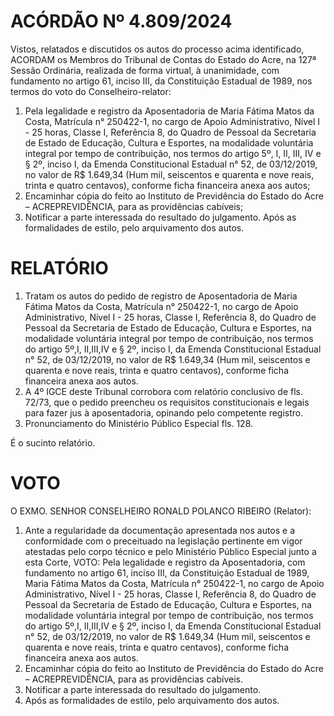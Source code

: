 # ACÓRDÃO Nº 4.809/2024

Vistos, relatados e discutidos os autos do processo acima identificado, ACORDAM os Membros do Tribunal de Contas do Estado do Acre, na 127ª Sessão Ordinária, realizada de forma virtual, à unanimidade, com fundamento no artigo 61, inciso III, da Constituição Estadual de 1989, nos termos do voto do Conselheiro-relator:

1. Pela legalidade e registro da Aposentadoria de Maria Fátima Matos da Costa, Matrícula n° 250422-1, no cargo de Apoio Administrativo, Nível I - 25 horas, Classe I, Referência 8, do Quadro de Pessoal da Secretaria de Estado de Educação, Cultura e Esportes, na modalidade voluntária integral por tempo de contribuição, nos termos do artigo 5º, I, II, III, IV e § 2º, inciso I, da Emenda Constitucional Estadual n° 52, de 03/12/2019, no valor de R$ 1.649,34 (Hum mil, seiscentos e quarenta e nove reais, trinta e quatro centavos), conforme ficha financeira anexa aos autos;
2. Encaminhar cópia do feito ao Instituto de Previdência do Estado do Acre – ACREPREVIDÊNCIA, para as providências cabíveis;
3. Notificar a parte interessada do resultado do julgamento. Após as formalidades de estilo, pelo arquivamento dos autos.

# RELATÓRIO

1. Tratam os autos do pedido de registro de Aposentadoria de Maria Fátima Matos da Costa, Matrícula n° 250422-1, no cargo de Apoio Administrativo, Nível I - 25 horas, Classe I, Referência 8, do Quadro de Pessoal da Secretaria de Estado de Educação, Cultura e Esportes, na modalidade voluntária integral por tempo de contribuição, nos termos do artigo 5º,I, II,III,IV e § 2º, inciso I, da Emenda Constitucional Estadual n° 52, de 03/12/2019, no valor de R$ 1.649,34 (Hum mil, seiscentos e quarenta e nove reais, trinta e quatro centavos), conforme ficha financeira anexa aos autos.
2. A 4º IGCE deste Tribunal corrobora com relatório conclusivo de fls. 72/73, que o pedido preencheu os requisitos constitucionais e legais para fazer jus à aposentadoria, opinando pelo competente registro.
3. Pronunciamento do Ministério Público Especial fls. 128.

É o sucinto relatório.

# VOTO

O EXMO. SENHOR CONSELHEIRO RONALD POLANCO RIBEIRO (Relator):

1. Ante a regularidade da documentação apresentada nos autos e a conformidade com o preceituado na legislação pertinente em vigor atestadas pelo corpo técnico e pelo Ministério Público Especial junto a esta Corte, VOTO:
   Pela legalidade e registro da Aposentadoria, com fundamento no artigo 61, inciso III, da Constituição Estadual de 1989, Maria Fátima Matos da Costa, Matrícula n° 250422-1, no cargo de Apoio Administrativo, Nível I - 25 horas, Classe I, Referência 8, do Quadro de Pessoal da Secretaria de Estado de Educação, Cultura e Esportes, na modalidade voluntária integral por tempo de contribuição, nos termos do artigo 5º,I, II,III,IV e § 2º, inciso I, da Emenda Constitucional Estadual n° 52, de 03/12/2019, no valor de R$ 1.649,34 (Hum mil, seiscentos e quarenta e nove reais, trinta e quatro centavos), conforme ficha financeira anexa aos autos.
2. Encaminhar cópia do feito ao Instituto de Previdência do Estado do Acre – ACREPREVIDÊNCIA, para as providências cabíveis.
3. Notificar a parte interessada do resultado do julgamento.
4. Após as formalidades de estilo, pelo arquivamento dos autos.
